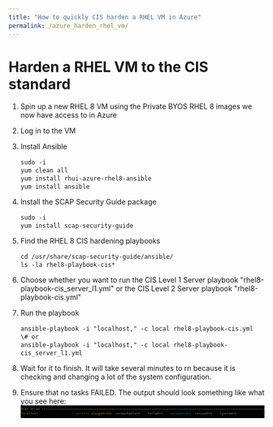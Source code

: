 ```yaml
---
title: "How to quickly CIS harden a RHEL VM in Azure"
permalink: /azure_harden_rhel_vm/
---
```

# Harden a RHEL VM to the CIS standard

1. Spin up a new RHEL 8 VM using the Private BYOS RHEL 8 images we now have access to in Azure
2. Log in to the VM
3. Install Ansible
    ```
    sudo -i
    yum clean all
    yum install rhui-azure-rhel8-ansible
    yum install ansible
    ```

4. Install the SCAP Security Guide package
    ```
    sudo -i
    yum install scap-security-guide
    ```

5. Find the RHEL 8 CIS hardening playbooks
    ```
    cd /usr/share/scap-security-guide/ansible/
    ls -la rhel8-playbook-cis*
    ```

6. Choose whether you want to run the CIS Level 1 Server playbook "rhel8-playbook-cis_server_l1.yml" or the CIS Level 2 Server playbook "rhel8-playbook-cis.yml"

7. Run the playbook
    ```
    ansible-playbook -i "localhost," -c local rhel8-playbook-cis.yml
    \# or
    ansible-playbook -i "localhost," -c local rhel8-playbook-cis_server_l1.yml
    ```

8. Wait for it to finish.  It will take several minutes to rn because it is checking and changing a lot of the system configuration.
9. Ensure that no tasks FAILED.  The output should look something like what you see here:
![Ansible playbook output](azure_harden_rhel_vm_ansible.png)